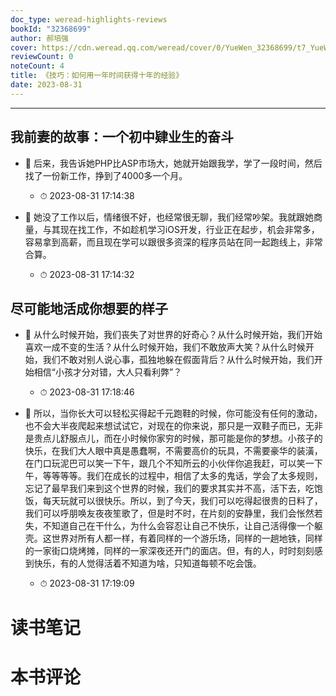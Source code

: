 ```yaml
---
doc_type: weread-highlights-reviews
bookId: "32368699"
author: 郝培强
cover: https://cdn.weread.qq.com/weread/cover/0/YueWen_32368699/t7_YueWen_32368699.jpg
reviewCount: 0
noteCount: 4
title: 《技巧：如何用一年时间获得十年的经验》
date: 2023-08-31
---
```


---


## 我前妻的故事：一个初中肄业生的奋斗


- 📌 后来，我告诉她PHP比ASP市场大，她就开始跟我学，学了一段时间，然后找了一份新工作，挣到了4000多一个月。 
    - ⏱ 2023-08-31 17:14:38 

- 📌 她没了工作以后，情绪很不好，也经常很无聊，我们经常吵架。我就跟她商量，与其现在找工作，不如趁机学习iOS开发，行业正在起步，机会非常多，容易拿到高薪，而且现在学可以跟很多资深的程序员站在同一起跑线上，非常合算。 
    - ⏱ 2023-08-31 17:14:32 
## 尽可能地活成你想要的样子


- 📌 从什么时候开始，我们丧失了对世界的好奇心？从什么时候开始，我们开始喜欢一成不变的生活？从什么时候开始，我们不敢放声大笑？从什么时候开始，我们不敢对别人说心事，孤独地躲在假面背后？从什么时候开始，我们开始相信“小孩才分对错，大人只看利弊”？ 
    - ⏱ 2023-08-31 17:18:46 

- 📌 所以，当你长大可以轻松买得起千元跑鞋的时候，你可能没有任何的激动，也不会大半夜爬起来想试试它，对现在的你来说，那只是一双鞋子而已，无非是贵点儿舒服点儿，而在小时候你家穷的时候，那可能是你的梦想。小孩子的快乐，在我们大人眼中真是愚蠢啊，不需要高价的玩具，不需要豪华的装潢，在门口玩泥巴可以笑一下午，跟几个不知所云的小伙伴你追我赶，可以笑一下午，等等等等。我们在成长的过程中，相信了太多的鬼话，学会了太多规则，忘记了最早我们来到这个世界的时候，我们的要求其实并不高，活下去，吃饱饭，每天玩就可以很快乐。所以，到了今天，我们可以吃得起很贵的日料了，我们可以呼朋唤友夜夜笙歌了，但是时不时，在片刻的安静里，我们会怅然若失，不知道自己在干什么，为什么会容忍让自己不快乐，让自己活得像一个躯壳。这世界对所有人都一样，有着同样的一个游乐场，同样的一趟地铁，同样的一家街口烧烤摊，同样的一家深夜还开门的面店。但，有的人，时时刻刻感到快乐，有的人觉得活着不知道为啥，只知道每顿不吃会饿。 
    - ⏱ 2023-08-31 17:19:09 

# 读书笔记


# 本书评论
